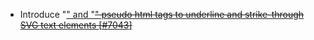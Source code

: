  - Introduce "<u>" and "<s>" pseudo html tags to underline and strike-through SVG text elements [[#7043](https://github.com/plotly/plotly.js/pull/7043)]
